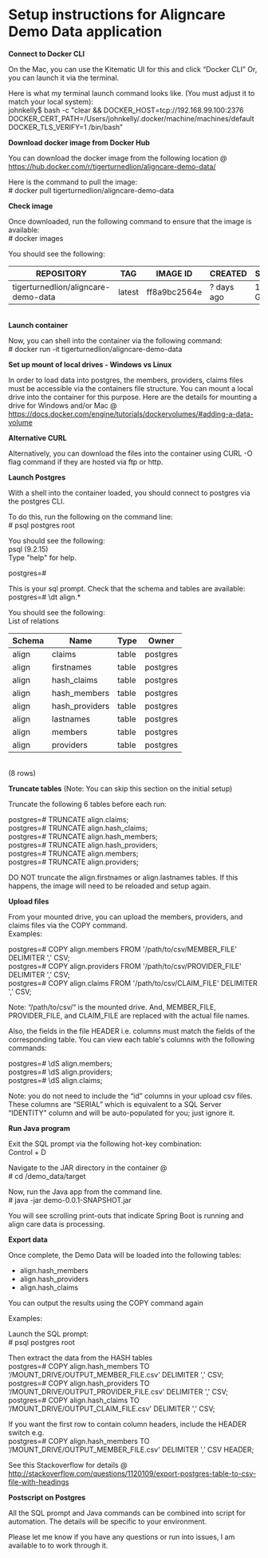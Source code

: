 # Setup instructions for Aligncare Demo Data application
<b>Connect to Docker CLI</b><p>
On the Mac, you can use the Kitematic UI for this and click “Docker CLI”
Or, you can launch it via the terminal.<p>

Here is what my terminal launch command looks like.  (You must adjust it to match your local system):<br>
johnkelly$ bash -c "clear && DOCKER_HOST=tcp://192.168.99.100:2376 DOCKER_CERT_PATH=/Users/johnkelly/.docker/machine/machines/default DOCKER_TLS_VERIFY=1 /bin/bash”<p>

<b>Download docker image from Docker Hub</b><p>
You can download the docker image from the following location @ <a href="https://hub.docker.com/r/tigerturnedlion/aligncare-demo-data/">https://hub.docker.com/r/tigerturnedlion/aligncare-demo-data/</a>

Here is the command to pull the image:<br>
&#35; docker pull tigerturnedlion/aligncare-demo-data

<b>Check image</b><p>
Once downloaded, run the following command to ensure that the image is available:<br>
&#35; docker images

You should see the following:<br>

| REPOSITORY | TAG | IMAGE ID | CREATED | SIZE |
| --- | --- | --- | --- | --- |
| tigerturnedlion/aligncare-demo-data | latest | ff8a9bc2564e | ? days ago | 1.29 GB |
<br>
<b>Launch container</b><p>
Now, you can shell into the container via the following command:<br>
&#35; docker run -it tigerturnedlion/aligncare-demo-data

<b>Set up mount of local drives - Windows vs Linux</b><p>
In order to load data into postgres, the members, providers, claims files must be accessible via the containers file structure.  You can mount a local drive into the container for this purpose.  Here are the details for mounting a drive for Windows and/or Mac @ <a href="https://docs.docker.com/engine/tutorials/dockervolumes/#adding-a-data-volume">https://docs.docker.com/engine/tutorials/dockervolumes/#adding-a-data-volume</a>

<b>Alternative CURL</b><p>
Alternatively, you can download the files into the container using CURL -O flag command if they are hosted via ftp or http.<p>

<b>Launch Postgres</b><p>
With a shell into the container loaded, you should connect to postgres via the postgres CLI.<p>

To do this, run the following on the command line:<br>
&#35; psql postgres root<p>

You should see the following:<br>
psql (9.2.15)<br>
Type "help" for help.<p>

postgres=#<p>

This is your sql prompt.  Check that the schema and tables are available:<br>
postgres=# \dt align.*<p>

You should see the following:<br>
             List of relations<br>

| Schema | Name | Type | Owner |
| --- | --- | --- | --- |
| align | claims | table | postgres |
| align | firstnames | table | postgres |
| align | hash_claims | table | postgres |
| align | hash_members | table | postgres |
| align | hash_providers | table | postgres |
| align | lastnames | table | postgres |
| align | members | table | postgres |
| align | providers | table | postgres |
<br>
(8 rows)<p>

<b>Truncate tables</b> (Note: You can skip this section on the initial setup)<p>

Truncate the following 6 tables before each run:<p>

postgres=# TRUNCATE align.claims;<br>
postgres=# TRUNCATE align.hash_claims;<br>
postgres=# TRUNCATE align.hash_members;<br>
postgres=# TRUNCATE align.hash_providers;<br>
postgres=# TRUNCATE align.members;<br>
postgres=# TRUNCATE align.providers;<p>

DO NOT truncate the align.firstnames or align.lastnames tables.  If this happens, the image will need to be reloaded and setup again.<p>

<b>Upload files</b><p>

From your mounted drive, you can upload the members, providers, and claims files via the COPY command.<br>
Examples:<p>

postgres=# COPY align.members FROM '/path/to/csv/MEMBER_FILE' DELIMITER ',' CSV;<br>
postgres=# COPY align.providers FROM '/path/to/csv/PROVIDER_FILE' DELIMITER ',' CSV;<br>
postgres=# COPY align.claims FROM '/path/to/csv/CLAIM_FILE' DELIMITER ',' CSV;<p>

Note: “/path/to/csv/“ is the mounted drive.  And, MEMBER_FILE, PROVIDER_FILE, and CLAIM_FILE are replaced with the actual file names.<p>

Also, the fields in the file HEADER i.e. columns must match the fields of the corresponding table.  You can view each table's columns with the following commands:<p>

postgres=# \dS align.members;<br>
postgres=# \dS align.providers;<br>
postgres=# \dS align.claims;<p>

Note: you do not need to include the “id” columns in your upload csv files.  These columns are “SERIAL” which is equivalent to a SQL Server “IDENTITY” column and will be auto-populated for you; just ignore it.<p>

<b>Run Java program</b><p>

Exit the SQL prompt via the following hot-key combination:<br>
Control + D<p>

Navigate to the JAR directory in the container @<br>
&#35; cd /demo_data/target<p>

Now, run the Java app from the command line.<br>
&#35; java -jar demo-0.0.1-SNAPSHOT.jar<p>

You will see scrolling print-outs that indicate Spring Boot is running and align care data is processing.<p>

<b>Export data</b><p>
Once complete, the Demo Data will be loaded into the following tables:<p>

- align.hash_members
- align.hash_providers
- align.hash_claims

You can output the results using the COPY command again<p>

Examples:<p>

Launch the SQL prompt:<br>
&#35; psql postgres root<p>

Then extract the data from the HASH tables<br>
postgres=# COPY align.hash_members TO ‘/MOUNT_DRIVE/OUTPUT_MEMBER_FILE.csv' DELIMITER ',' CSV;<br>
postgres=# COPY align.hash_providers TO ‘/MOUNT_DRIVE/OUTPUT_PROVIDER_FILE.csv' DELIMITER ',' CSV;<br>
postgres=# COPY align.hash_claims TO ‘/MOUNT_DRIVE/OUTPUT_CLAIM_FILE.csv' DELIMITER ',' CSV;<p>

If you want the first row to contain column headers, include the HEADER switch e.g.<br>
postgres=# COPY align.hash_members TO ‘/MOUNT_DRIVE/OUTPUT_MEMBER_FILE.csv' DELIMITER ',’ CSV HEADER;<p>

See this Stackoverflow for details @ <a href="http://stackoverflow.com/questions/1120109/export-postgres-table-to-csv-file-with-headings">http://stackoverflow.com/questions/1120109/export-postgres-table-to-csv-file-with-headings</a><p>

<b>Postscript on Postgres</b><p>
All the SQL prompt and Java commands can be combined into script for automation.  The details will be specific to your environment.<p>

Please let me know if you have any questions or run into issues, I am available to to work through it.
